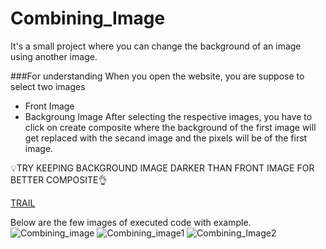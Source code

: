 # Combining_Image
It's a small project where you can change the background of an image using another image.

###For understanding
When you open the website, you are suppose to select two images 
- Front Image
- Backgroung Image
After selecting the respective images, you have to click on create composite where the background of the first image will get replaced with the secand image and the pixels will be of the first image.

💡TRY KEEPING BACKGROUND IMAGE DARKER THAN FRONT IMAGE FOR BETTER COMPOSITE👌 

[TRAIL](https://hritikdoshi.github.io/Combining_Image/combining%20image/index.html)

Below are the few images of executed code with example.
![Combining_image](https://user-images.githubusercontent.com/66552063/116194952-2df1ac00-a74f-11eb-8dfc-4796a6ec2939.png)
![Combining_image1](https://user-images.githubusercontent.com/66552063/116194962-2fbb6f80-a74f-11eb-9d58-4ce852dcf62b.png)
![Combining_Image2](https://user-images.githubusercontent.com/66552063/116194968-30ec9c80-a74f-11eb-86b5-4684b3d1692f.png)
